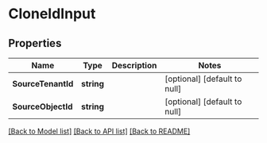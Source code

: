 # CloneIdInput

## Properties
Name | Type | Description | Notes
------------ | ------------- | ------------- | -------------
**SourceTenantId** | **string** |  | [optional] [default to null]
**SourceObjectId** | **string** |  | [optional] [default to null]

[[Back to Model list]](../README.md#documentation-for-models) [[Back to API list]](../README.md#documentation-for-api-endpoints) [[Back to README]](../README.md)

